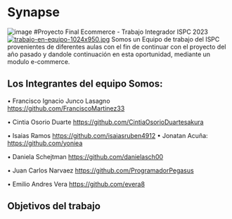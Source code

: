 # Synapse
![image](https://user-images.githubusercontent.com/63260839/192121859-9cc65987-f4a9-4af1-9229-cc4421fc07b6.png)
#Proyecto Final Ecommerce - Trabajo Integrador ISPC 2023
[![trabajo-en-equipo-1024x950.jpg](https://i.postimg.cc/HLYpChcn/trabajo-en-equipo-1024x950.jpg)](https://postimg.cc/XrPMfxg6)
Somos un Equipo de trabajo del ISPC provenientes de diferentes aulas con el fin de continuar con el proyecto del año pasado y dandole continuación en esta oportunidad, mediante un modulo e-commerce.
## Los Integrantes del equipo Somos:
•	 Francisco Ignacio	Junco Lasagno  https://github.com/FranciscoMartinez33

•	 Cintia Osorio Duarte https://github.com/CintiaOsorioDuartesakura

•	 Isaias Ramos https://github.com/isaiasruben4912
•	 Jonatan Acuña: https://github.com/yoniea

•	 Daniela Schejtman https://github.com/danielasch00

•	 Juan Carlos Narvaez https://github.com/ProgramadorPegasus

•	 Emilio Andres Vera https://github.com/evera8

## Objetivos del trabajo
